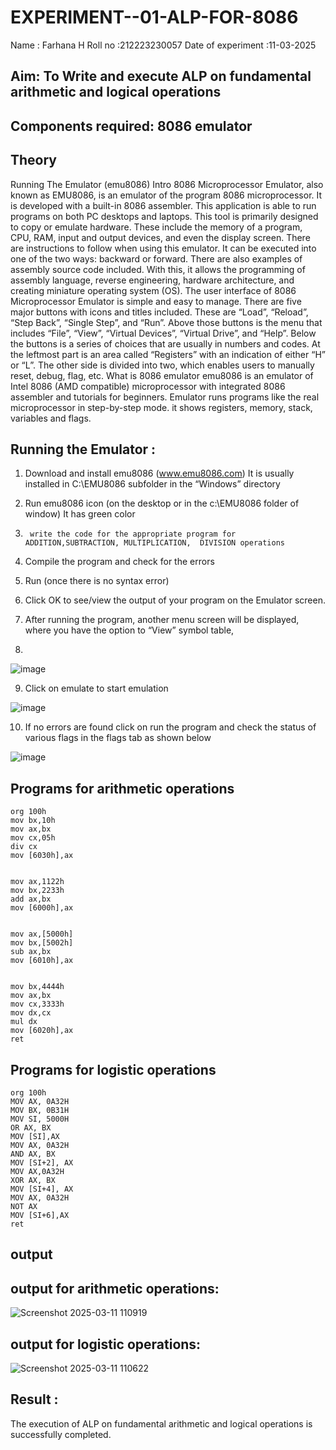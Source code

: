 # EXPERIMENT--01-ALP-FOR-8086
Name : Farhana H
Roll no :212223230057
Date of experiment :11-03-2025
## Aim: To Write and execute ALP on fundamental arithmetic and logical operations
## Components required: 8086  emulator 
## Theory 
Running The Emulator (emu8086) Intro 8086 Microprocessor Emulator, also known as EMU8086, is an emulator of the program 8086 microprocessor. It is developed with a built-in 8086 assembler. This application is able to run programs on both PC desktops and laptops. This tool is primarily designed to copy or emulate hardware. These include the memory of a program, CPU, RAM, input and output devices, and even the display screen. There are instructions to follow when using this emulator. It can be executed into one of the two ways: backward or forward. There are also examples of assembly source code included. With this, it allows the programming of assembly language, reverse engineering, hardware architecture, and creating miniature operating system (OS). The user interface of 8086 Microprocessor Emulator is simple and easy to manage. There are five major buttons with icons and titles included. These are “Load”, “Reload”, “Step Back”, “Single Step”, and “Run”. Above those buttons is the menu that includes “File”, “View”, “Virtual Devices”, “Virtual Drive”, and “Help”. Below the buttons is a series of choices that are usually in numbers and codes. At the leftmost part is an area called “Registers” with an indication of either “H” or “L”. The other side is divided into two, which enables users to manually reset, debug, flag, etc. What is 8086 emulator emu8086 is an emulator of Intel 8086 (AMD compatible) microprocessor with integrated 8086 assembler and tutorials for beginners. Emulator runs programs like the real microprocessor in step-by-step mode. it shows registers, memory, stack, variables and flags.


 ## Running the Emulator :
1.	Download and install emu8086 (www.emu8086.com) It is usually installed in C:\EMU8086 subfolder in the “Windows” directory
2.	  Run  emu8086 icon (on the desktop or in the c:\EMU8086 folder of window) It has green color 
 
 
3.		write the code for the appropriate program for ADDITION,SUBTRACTION, MULTIPLICATION,  DIVISION operations 

4.	 Compile the program and check for the errors 
5.	Run (once there is no syntax error) 

6.	Click OK to see/view the output of your program on the Emulator screen. 


7.	After running the program, another menu screen will be displayed, where you have the option to “View” symbol table,
8.	 


![image](https://user-images.githubusercontent.com/36288975/189273263-d65baae9-4b8f-4723-afb3-c0ffa4052b04.png)











9.	Click on emulate to start emulation 








![image](https://user-images.githubusercontent.com/36288975/189273273-9bb36ec1-e2e8-4892-8d35-37707332bfdc.png)








10.	If no errors are found click on run the program and check the status of various flags in the flags tab as shown below 






![image](https://user-images.githubusercontent.com/36288975/189273277-113a2a33-4a40-4ff8-95a5-ecd3a1f504fe.png)







## Programs for arithmetic  operations
```
org 100h
mov bx,10h
mov ax,bx
mov cx,05h
div cx
mov [6030h],ax                                                                          


mov ax,1122h
mov bx,2233h 
add ax,bx  
mov [6000h],ax


mov ax,[5000h]
mov bx,[5002h]
sub ax,bx 
mov [6010h],ax


mov bx,4444h
mov ax,bx
mov cx,3333h
mov dx,cx
mul dx
mov [6020h],ax  
ret
```
## Programs for logistic  operations
```
org 100h
MOV AX, 0A32H
MOV BX, 0B31H
MOV SI, 5000H 
OR AX, BX
MOV [SI],AX
MOV AX, 0A32H
AND AX, BX
MOV [SI+2], AX
MOV AX,0A32H
XOR AX, BX
MOV [SI+4], AX
MOV AX, 0A32H
NOT AX
MOV [SI+6],AX
ret
```
## output
## output for arithmetic  operations:
![Screenshot 2025-03-11 110919](https://github.com/user-attachments/assets/89665133-e179-4e86-9ca6-46a1f79bc57f)

## output for logistic  operations:
![Screenshot 2025-03-11 110622](https://github.com/user-attachments/assets/f45863f5-1ef6-48dc-89b3-f2d7c42c4cc0)


## Result :
The execution of ALP on fundamental arithmetic and logical operations is successfully completed.

 








